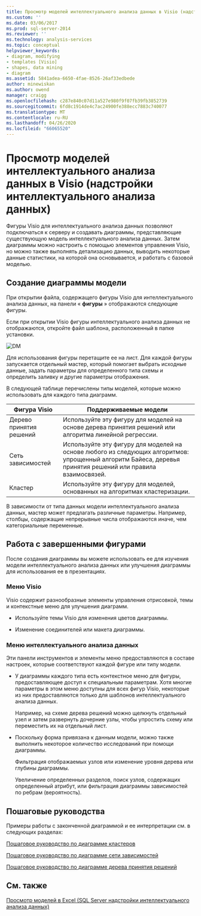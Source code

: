 ```yaml
---
title: Просмотр моделей интеллектуального анализа данных в Visio (надстройки интеллектуального анализа данных) | Документация Майкрософт
ms.custom: ''
ms.date: 03/06/2017
ms.prod: sql-server-2014
ms.reviewer: ''
ms.technology: analysis-services
ms.topic: conceptual
helpviewer_keywords:
- diagram, modifying
- templates [Visio]
- shapes, data mining
- diagram
ms.assetid: 5841adea-6650-4fae-8526-26af33edbede
author: minewiskan
ms.author: owend
manager: craigg
ms.openlocfilehash: c287e840c07d11a527e980f9f07fb39fb3852739
ms.sourcegitcommit: 6fd8c1914de4c7ac24900fe388ecc7883c740077
ms.translationtype: MT
ms.contentlocale: ru-RU
ms.lasthandoff: 04/26/2020
ms.locfileid: "66065520"
---
```

# <a name="viewing-data-mining-models-in-visio-data-mining-add-ins"></a>Просмотр моделей интеллектуального анализа данных в Visio (надстройки интеллектуального анализа данных)
  Фигуры Visio для интеллектуального анализа данных позволяют подключаться к серверу и создавать диаграммы, представляющие существующую модель интеллектуального анализа данных. Затем диаграммы можно настроить с помощью элементов управления Visio, но можно также выполнять детализацию данных, выводить некоторые данные статистики, на которой она основывается, и работать с базовой моделью.  
  
## <a name="building-a-model-diagram"></a>Создание диаграммы модели  
 При открытии файла, содержащего фигуры Visio для интеллектуального анализа данных, на панели « **фигуры** » отображаются следующие фигуры.  
  
 Если при открытии Visio фигуры интеллектуального анализа данных не отображаются, откройте файл шаблона, расположенный в папке установки.  
  
 ![DM](media/dm-stencil.gif "DM")  
  
 Для использования фигуры перетащите ее на лист. Для каждой фигуры запускается отдельный мастер, который помогает выбрать исходные данные, задать параметры для определенного типа схемы и определить заливку и другие параметры отображения.  
  
 В следующей таблице перечислены типы моделей, которые можно использовать для каждого типа диаграмм.  
  
|Фигура Visio|Поддерживаемые модели|  
|-----------------|----------------------|  
|Дерево принятия решений|Используйте эту фигуру для моделей на основе дерева принятия решений или алгоритма линейной регрессии.|  
|Сеть зависимостей|Используйте эту фигуру для моделей на основе любого из следующих алгоритмов: упрощенный алгоритм Байеса, деревья принятия решений или правила взаимосвязей.|  
|Кластер|Используйте эту фигуру для моделей, основанных на алгоритмах кластеризации.|  
  
 В зависимости от типа данных модели интеллектуального анализа данных, мастер может предлагать различные параметры. Например, столбцы, содержащие непрерывные числа отображаются иначе, чем категориальные переменные.  
  
## <a name="working-with-completed-shapes"></a>Работа с завершенными фигурами  
 После создания диаграммы вы можете использовать ее для изучения модели интеллектуального анализа данных или улучшения диаграммы для использования ее в презентациях.  
  
### <a name="visio-menus"></a>Меню Visio  
 Visio содержит разнообразные элементы управления отрисовкой, темы и контекстные меню для улучшения диаграмм.  
  
-   Используйте темы Visio для изменения цветов диаграммы.  
  
-   Изменение соединителей или макета диаграммы.  
  
### <a name="data-mining-menus"></a>Меню интеллектуального анализа данных  
 Эти панели инструментов и элементы меню предоставляются в составе настроек, которые соответствуют каждой фигуре или типу модели.  
  
-   У диаграммы каждого типа есть контекстное меню для фигуры, предоставляющее доступ к специальным параметрам. Хотя многие параметры в этом меню доступны для всех фигур Visio, некоторые из них предоставляются только для шаблонов интеллектуального анализа данных.  
  
     Например, на схеме дерева решений можно щелкнуть отдельный узел и затем развернуть дочерние узлы, чтобы упростить схему или переместить их на отдельный лист.  
  
-   Поскольку форма привязана к данным модели, можно также выполнить некоторое количество исследований при помощи диаграммы.  
  
     Фильтрация отображаемых узлов или изменение уровня дерева или глубины диаграммы.  
  
     Увеличение определенных разделов, поиск узлов, содержащих определенный атрибут, или фильтрация диаграммы зависимостей по ребрам (вероятность).  
  
## <a name="walkthroughs"></a>Пошаговые руководства  
 Примеры работы с законченной диаграммой и ее интерпретации см. в следующих разделах:  
  
 [Пошаговое руководство по диаграмме кластеров](cluster-diagram-walkthrough-data-mining-add-ins.md)  
  
 [Пошаговое руководство по диаграмме сети зависимостей](dependency-network-diagram-walkthrough-data-mining-add-ins.md)  
  
 [Пошаговое руководство по диаграмме дерева принятия решений](decision-tree-diagram-walkthrough-data-mining-add-ins.md)  
  
## <a name="see-also"></a>См. также  
 [Просмотр моделей в Excel &#40;SQL Server надстройки интеллектуального анализа данных&#41;](browsing-models-in-excel-sql-server-data-mining-add-ins.md)  
  
  
